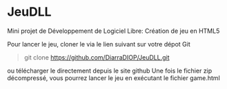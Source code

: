 # JeuDLL
Mini projet de Développement de Logiciel Libre: Création de jeu en HTML5

Pour lancer le jeu, cloner le via le lien suivant sur votre dépot Git 
>git clone https://github.com/DiarraDIOP/JeuDLL.git

ou télécharger le directement depuis le site github
Une fois le fichier zip décompressé, vous pourrez lancer le jeu en exécutant le fichier game.html
